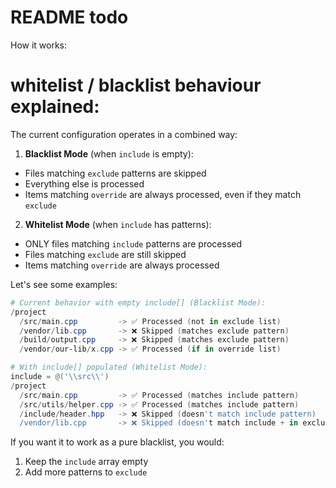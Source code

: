 # README todo

How it works:


# whitelist / blacklist behaviour explained:
The current configuration operates in a combined way:

1. **Blacklist Mode** (when `include` is empty):
- Files matching `exclude` patterns are skipped
- Everything else is processed
- Items matching `override` are always processed, even if they match `exclude`

2. **Whitelist Mode** (when `include` has patterns):
- ONLY files matching `include` patterns are processed
- Files matching `exclude` are still skipped
- Items matching `override` are always processed

Let's see some examples:

```powershell
# Current behavior with empty include[] (Blacklist Mode):
/project
  /src/main.cpp         -> ✅ Processed (not in exclude list)
  /vendor/lib.cpp       -> ❌ Skipped (matches exclude pattern)
  /build/output.cpp     -> ❌ Skipped (matches exclude pattern)
  /vendor/our-lib/x.cpp -> ✅ Processed (if in override list)

# With include[] populated (Whitelist Mode):
include = @('\\src\\')
/project
  /src/main.cpp         -> ✅ Processed (matches include pattern)
  /src/utils/helper.cpp -> ✅ Processed (matches include pattern)
  /include/header.hpp   -> ❌ Skipped (doesn't match include pattern)
  /vendor/lib.cpp       -> ❌ Skipped (doesn't match include + in exclude)
```

If you want it to work as a pure blacklist, you would:
1. Keep the `include` array empty
2. Add more patterns to `exclude`

